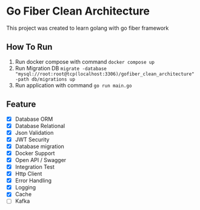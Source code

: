 # Go Fiber Clean Architecture

This project was created to learn golang with go fiber framework

## How To Run

1. Run docker compose with command `docker compose up`
2. Run Migration DB `migrate -database "mysql://root:root@tcp(localhost:3306)/gofiber_clean_architecture" -path db/migrations up`
3. Run application with command `go run main.go`

## Feature

- [x] Database ORM
- [x] Database Relational
- [x] Json Validation
- [x] JWT Security
- [x] Database migration
- [x] Docker Support
- [x] Open API / Swagger
- [x] Integration Test
- [x] Http Client
- [x] Error Handling
- [x] Logging
- [x] Cache
- [ ] Kafka